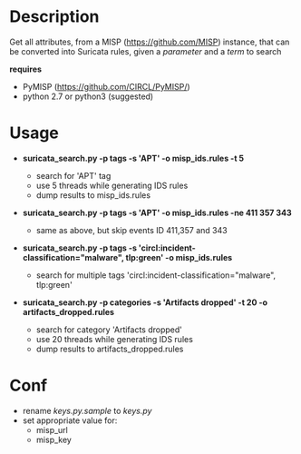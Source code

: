 # Description
Get all attributes, from a MISP (https://github.com/MISP) instance, that can be converted into Suricata rules, given a *parameter* and a *term* to search

**requires**
* PyMISP (https://github.com/CIRCL/PyMISP/)
* python 2.7 or python3 (suggested)


 # Usage
 * **suricata_search.py -p tags -s 'APT' -o misp_ids.rules -t 5**
    - search for 'APT' tag
    - use 5 threads while generating IDS rules
    - dump results to misp_ids.rules
    
 * **suricata_search.py -p tags -s 'APT' -o misp_ids.rules -ne 411 357 343**
    - same as above, but skip events ID 411,357 and 343
    
 * **suricata_search.py -p tags -s 'circl:incident-classification="malware", tlp:green' -o misp_ids.rules**
    - search for multiple tags 'circl:incident-classification="malware", tlp:green'
    
 * **suricata_search.py -p categories -s 'Artifacts dropped' -t 20 -o artifacts_dropped.rules**
    - search for category 'Artifacts dropped'
    - use 20 threads while generating IDS rules
    - dump results to artifacts_dropped.rules

# Conf
* rename *keys.py.sample* to *keys.py*
* set appropriate value for:
    - misp_url
    - misp_key